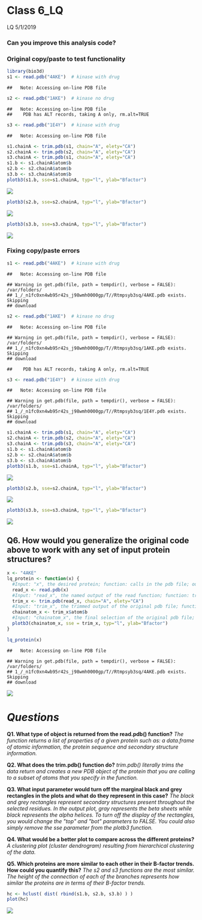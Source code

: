 Class 6\_LQ
================
LQ
5/1/2019

### Can you improve this analysis code?

### Original copy/paste to test functionality

``` r
library(bio3d)
s1 <- read.pdb("4AKE")  # kinase with drug
```

    ##   Note: Accessing on-line PDB file

``` r
s2 <- read.pdb("1AKE")  # kinase no drug
```

    ##   Note: Accessing on-line PDB file
    ##    PDB has ALT records, taking A only, rm.alt=TRUE

``` r
s3 <- read.pdb("1E4Y")  # kinase with drug
```

    ##   Note: Accessing on-line PDB file

``` r
s1.chainA <- trim.pdb(s1, chain="A", elety="CA")
s2.chainA <- trim.pdb(s2, chain="A", elety="CA")
s3.chainA <- trim.pdb(s1, chain="A", elety="CA")
s1.b <- s1.chainA$atom$b
s2.b <- s2.chainA$atom$b
s3.b <- s3.chainA$atom$b
plotb3(s1.b, sse=s1.chainA, typ="l", ylab="Bfactor")
```

![](RMD_Lecture6HW_LQ_files/figure-markdown_github/unnamed-chunk-1-1.png)

``` r
plotb3(s2.b, sse=s2.chainA, typ="l", ylab="Bfactor")
```

![](RMD_Lecture6HW_LQ_files/figure-markdown_github/unnamed-chunk-1-2.png)

``` r
plotb3(s3.b, sse=s3.chainA, typ="l", ylab="Bfactor")
```

![](RMD_Lecture6HW_LQ_files/figure-markdown_github/unnamed-chunk-1-3.png)

### Fixing copy/paste errors

``` r
s1 <- read.pdb("4AKE")  # kinase with drug
```

    ##   Note: Accessing on-line PDB file

    ## Warning in get.pdb(file, path = tempdir(), verbose = FALSE): /var/folders/
    ## 1_/_n1fc0xn4wb95r42s_j98wmh0000gp/T//Rtmpsyb3sq/4AKE.pdb exists. Skipping
    ## download

``` r
s2 <- read.pdb("1AKE")  # kinase no drug
```

    ##   Note: Accessing on-line PDB file

    ## Warning in get.pdb(file, path = tempdir(), verbose = FALSE): /var/folders/
    ## 1_/_n1fc0xn4wb95r42s_j98wmh0000gp/T//Rtmpsyb3sq/1AKE.pdb exists. Skipping
    ## download

    ##    PDB has ALT records, taking A only, rm.alt=TRUE

``` r
s3 <- read.pdb("1E4Y")  # kinase with drug
```

    ##   Note: Accessing on-line PDB file

    ## Warning in get.pdb(file, path = tempdir(), verbose = FALSE): /var/folders/
    ## 1_/_n1fc0xn4wb95r42s_j98wmh0000gp/T//Rtmpsyb3sq/1E4Y.pdb exists. Skipping
    ## download

``` r
s1.chainA <- trim.pdb(s1, chain="A", elety="CA")
s2.chainA <- trim.pdb(s2, chain="A", elety="CA")
s3.chainA <- trim.pdb(s3, chain="A", elety="CA")
s1.b <- s1.chainA$atom$b
s2.b <- s2.chainA$atom$b
s3.b <- s3.chainA$atom$b
plotb3(s1.b, sse=s1.chainA, typ="l", ylab="Bfactor")
```

![](RMD_Lecture6HW_LQ_files/figure-markdown_github/unnamed-chunk-2-1.png)

``` r
plotb3(s2.b, sse=s2.chainA, typ="l", ylab="Bfactor")
```

![](RMD_Lecture6HW_LQ_files/figure-markdown_github/unnamed-chunk-2-2.png)

``` r
plotb3(s3.b, sse=s3.chainA, typ="l", ylab="Bfactor")
```

![](RMD_Lecture6HW_LQ_files/figure-markdown_github/unnamed-chunk-2-3.png)

**Q6. How would you generalize the original code above to work with any set of input protein structures?**
----------------------------------------------------------------------------------------------------------

``` r
x <- "4AKE"
lq_protein <- function(x) {
  #Input: "x", the desired protein; function: calls in the pdb file; output: file of class pdb
  read_x <- read.pdb(x)
  #Input: "read_x", the named output of the read function; function: trims the original pdb file to only read (and provide a name vector) of the alpha carbons on the alpha chain; output: trimmed pdb file
  trim_x <- trim.pdb(read_x, chain="A", elety="CA")
  #Input: "trim_x", the trimmed output of the original pdb file; function: selects the atoms and b factors from the trimmed file; output: 
  chainatom_x <- trim_x$atom$b
  #Input: "chainatom_x", the final selection of the original pdb file; function: uses the bio3d package to plot our trimmed and selected data of the desired protein; output: specified plot
  plotb3(chainatom_x, sse = trim_x, typ="l", ylab="Bfactor")
}

lq_protein(x)
```

    ##   Note: Accessing on-line PDB file

    ## Warning in get.pdb(file, path = tempdir(), verbose = FALSE): /var/folders/
    ## 1_/_n1fc0xn4wb95r42s_j98wmh0000gp/T//Rtmpsyb3sq/4AKE.pdb exists. Skipping
    ## download

![](RMD_Lecture6HW_LQ_files/figure-markdown_github/unnamed-chunk-3-1.png)

*Questions*
===========

**Q1. What type of object is returned from the read.pdb() function?** *The function returns a list of properties of a given protein such as: a data.frame of atomic information, the protein sequence and secondary structure information.*

**Q2. What does the trim.pdb() function do?** *trim.pdb() literally trims the data return and creates a new PDB object of the protein that you are calling to a subset of atoms that you specify in the function.*

**Q3. What input parameter would turn off the marginal black and grey rectangles in the plots and what do they represent in this case?** *The black and grey rectangles represent secondary structures present throughout the selected residues. In the output plot, gray represents the beta sheets while black represents the alpha helices. To turn off the display of the rectangles, you would change the "top" and "bot" parameters to FALSE. You could also simply remove the sse parameter from the plotb3 function.*

**Q4. What would be a better plot to compare across the different proteins?** *A clustering plot (cluster dendrogram) resulting from hierarchical clustering of the data.*

**Q5. Which proteins are more similar to each other in their B-factor trends. How could you quantify this?** *The s2 and s3 functions are the most similar. The height of the connection of each of the branches represents how similar the proteins are in terms of their B-factor trends.*

``` r
hc <- hclust( dist( rbind(s1.b, s2.b, s3.b) ) )
plot(hc)
```

![](RMD_Lecture6HW_LQ_files/figure-markdown_github/unnamed-chunk-4-1.png)
